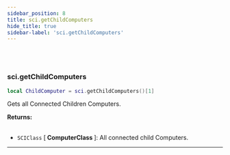 ```yaml
---
sidebar_position: 8
title: sci.getChildComputers
hide_title: true
sidebar-label: 'sci.getChildComputers'
---
```


<br></br>

### sci.getChildComputers

```lua
local ChildComputer = sci.getChildComputers()[1]
```

Gets all Connected Children Computers.

<strong>Returns:</strong> <br></br>

- <code>SCIClass</code> [<strong> ComputerClass </strong>]: All connected child Computers.
---

